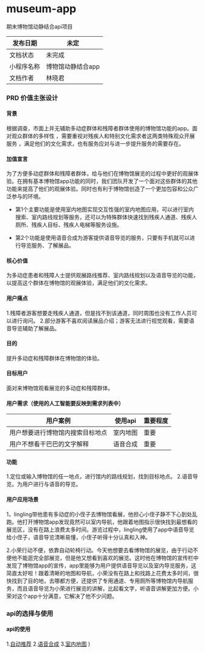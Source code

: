 # museum-app
期末博物馆动静结合api项目

发布日期 | 未定
-|-
文档状态 | 未完成
小程序名称 | 博物馆动静结合app
文档作者 | 林晓君

### PRD 价值主张设计

#### 背景
根据调查，市面上并无辅助多动症群体和残障者群体使用的博物馆功能的app。面对观众群体的多样性 ，需要重视对残疾人和特别文化需求者这两类特殊观众开展服务 ，满足他们的文化需求，也有服务应对与进一步提升服务的需要存在。

#### 加值宣言 

为了方便多动症群体和残障者群体，给与他们在博物馆展览的过程中更好的观展体验。在拥有基本博物馆app功能的同时，我们团队开发了一个面对这些群体的其他功能来提高了他们的观展体验。同时也有利于博物馆创造了一个更加包容和公众广泛参与的环境。

* 第1个主要功能是使用室内地图实现交互性强的室内地图应用，可以进行室内搜索、室内路线规划等服务，还可以为特殊群体快速找到残疾人通道、残疾人厕所、残疾人目标、残疾人电梯等服务设施。

* 第2个功能是使用语音合成为游客提供语音导览的服务，只要有手机就可以进行导览服务、了解展品。

#### 核心价值 
为多动症患者和残障人士提供观展路线推荐、室内路线规划以及语音导览的功能，以提高这个群体在博物馆的观展体验，满足他们的文化需求。

#### 用户痛点
1.残障者游客想要走残疾人通道，但是找不到该通道，同时周围也没有工作人员可以进行询问。
2.部分游客不喜欢阅读展品介绍；游客无法进行视觉观看，需要语音导览辅助了解展品。

#### 目的
提升多动症和残障群体在博物馆的体验。

#### 目标用户
面对来博物馆观看展览的多动症和残障群体。

#### 用户需求（使用的人工智能要反映到需求列表中）
用户案例 | 使用api | 重要程度
-- | --| --
用户想要进行博物馆内搜索目标地点 | 室内地图 | 重要
用户不想看干巴巴的文字解释 | 语音合成 |重要

#### 功能
1.定位或输入博物馆的任一地点，进行馆内的路线规划，找到目标地点。
2.语音导览。为用户进行与语音的导览。

#### 用户应用场景
1，lingling带他患有多动症的小侄子去博物馆看展，他担心小侄子静不下心到处乱跑。他打开博物馆app发现竟然可以室内导航，他跟着地图指示很快找到最想看的展览区，没有在路上浪费太多时间。游览过程中，lingling使用了app中语音导览给小侄子，语音导览清晰易懂，小侄子听得十分认真和入神。

2.小荣行动不便，依靠自动轮椅行动。今天他想要去看博物馆的展览，由于行动不便他不能逛完全部展览，但是他又想看到喜欢的展览。这时他在博物馆的宣传栏中发现了博物馆app的宣传，app里能够为用户提供语音导览以及室内导览服务，这简直太好啦！跟着清晰的地图和导航，小荣没有在路上和找路上花费太多时间，很快找到了目的地，去哪都方便，还提供了专用通道、专用厕所等博物馆内导航服务，而且语音导览为小荣进行展览的讲解，比起看文字，听语音讲解更加方便。小荣对这个app十分满意，它解决了他不少问题。


### api的选择与使用
#### api的使用
1.[自动推荐](https://aws.amazon.com/cn/personalize/)
2.[语音合成](https://ai.baidu.com/tech/speech/tts)
3.[室内地图](https://lbs.amap.com/api/indoormap-js-api/summary/)
)
